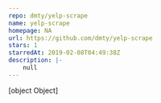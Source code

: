 ```yaml
---
repo: dmty/yelp-scrape
name: yelp-scrape
homepage: NA
url: https://github.com/dmty/yelp-scrape
stars: 1
starredAt: 2019-02-08T04:49:38Z
description: |-
    null
---
```


[object Object]
